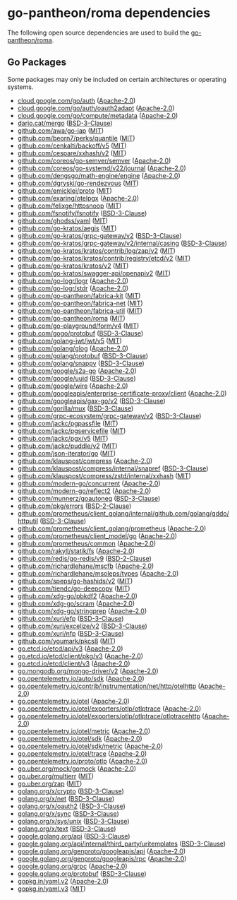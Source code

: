# go-pantheon/roma dependencies

The following open source dependencies are used to build the [go-pantheon/roma][].

## Go Packages

Some packages may only be included on certain architectures or operating systems.


 - [cloud.google.com/go/auth](https://pkg.go.dev/cloud.google.com/go/auth) ([Apache-2.0](https://github.com/googleapis/google-cloud-go/blob/auth/v0.16.2/auth/LICENSE))
 - [cloud.google.com/go/auth/oauth2adapt](https://pkg.go.dev/cloud.google.com/go/auth/oauth2adapt) ([Apache-2.0](https://github.com/googleapis/google-cloud-go/blob/auth/oauth2adapt/v0.2.8/auth/oauth2adapt/LICENSE))
 - [cloud.google.com/go/compute/metadata](https://pkg.go.dev/cloud.google.com/go/compute/metadata) ([Apache-2.0](https://github.com/googleapis/google-cloud-go/blob/compute/metadata/v0.7.0/compute/metadata/LICENSE))
 - [dario.cat/mergo](https://pkg.go.dev/dario.cat/mergo) ([BSD-3-Clause](https://github.com/imdario/mergo/blob/v1.0.2/LICENSE))
 - [github.com/awa/go-iap](https://pkg.go.dev/github.com/awa/go-iap) ([MIT](https://github.com/awa/go-iap/blob/v1.43.1/LICENSE))
 - [github.com/beorn7/perks/quantile](https://pkg.go.dev/github.com/beorn7/perks/quantile) ([MIT](https://github.com/beorn7/perks/blob/v1.0.1/LICENSE))
 - [github.com/cenkalti/backoff/v5](https://pkg.go.dev/github.com/cenkalti/backoff/v5) ([MIT](https://github.com/cenkalti/backoff/blob/v5.0.2/LICENSE))
 - [github.com/cespare/xxhash/v2](https://pkg.go.dev/github.com/cespare/xxhash/v2) ([MIT](https://github.com/cespare/xxhash/blob/v2.3.0/LICENSE.txt))
 - [github.com/coreos/go-semver/semver](https://pkg.go.dev/github.com/coreos/go-semver/semver) ([Apache-2.0](https://github.com/coreos/go-semver/blob/v0.3.1/LICENSE))
 - [github.com/coreos/go-systemd/v22/journal](https://pkg.go.dev/github.com/coreos/go-systemd/v22/journal) ([Apache-2.0](https://github.com/coreos/go-systemd/blob/v22.5.0/LICENSE))
 - [github.com/dengsgo/math-engine/engine](https://pkg.go.dev/github.com/dengsgo/math-engine/engine) ([Apache-2.0](https://github.com/dengsgo/math-engine/blob/78f211b48149/LICENSE))
 - [github.com/dgryski/go-rendezvous](https://pkg.go.dev/github.com/dgryski/go-rendezvous) ([MIT](https://github.com/dgryski/go-rendezvous/blob/9f7001d12a5f/LICENSE))
 - [github.com/emicklei/proto](https://pkg.go.dev/github.com/emicklei/proto) ([MIT](https://github.com/emicklei/proto/blob/v1.14.2/LICENSE))
 - [github.com/exaring/otelpgx](https://pkg.go.dev/github.com/exaring/otelpgx) ([Apache-2.0](https://github.com/exaring/otelpgx/blob/v0.9.3/LICENSE))
 - [github.com/felixge/httpsnoop](https://pkg.go.dev/github.com/felixge/httpsnoop) ([MIT](https://github.com/felixge/httpsnoop/blob/v1.0.4/LICENSE.txt))
 - [github.com/fsnotify/fsnotify](https://pkg.go.dev/github.com/fsnotify/fsnotify) ([BSD-3-Clause](https://github.com/fsnotify/fsnotify/blob/v1.9.0/LICENSE))
 - [github.com/ghodss/yaml](https://pkg.go.dev/github.com/ghodss/yaml) ([MIT](https://github.com/ghodss/yaml/blob/v1.0.0/LICENSE))
 - [github.com/go-kratos/aegis](https://pkg.go.dev/github.com/go-kratos/aegis) ([MIT](https://github.com/go-kratos/aegis/blob/v0.2.0/LICENSE))
 - [github.com/go-kratos/grpc-gateway/v2](https://pkg.go.dev/github.com/go-kratos/grpc-gateway/v2) ([BSD-3-Clause](https://github.com/go-kratos/grpc-gateway/blob/c92d36e434b1/LICENSE.txt))
 - [github.com/go-kratos/grpc-gateway/v2/internal/casing](https://pkg.go.dev/github.com/go-kratos/grpc-gateway/v2/internal/casing) ([BSD-3-Clause](https://github.com/go-kratos/grpc-gateway/blob/c92d36e434b1/internal/casing/LICENSE.md))
 - [github.com/go-kratos/kratos/contrib/log/zap/v2](https://pkg.go.dev/github.com/go-kratos/kratos/contrib/log/zap/v2) ([MIT](https://github.com/go-kratos/kratos/blob/d6f5f00cf562/contrib/log/zap/LICENSE))
 - [github.com/go-kratos/kratos/contrib/registry/etcd/v2](https://pkg.go.dev/github.com/go-kratos/kratos/contrib/registry/etcd/v2) ([MIT](https://github.com/go-kratos/kratos/blob/d6f5f00cf562/contrib/registry/etcd/LICENSE))
 - [github.com/go-kratos/kratos/v2](https://pkg.go.dev/github.com/go-kratos/kratos/v2) ([MIT](https://github.com/go-kratos/kratos/blob/v2.8.4/LICENSE))
 - [github.com/go-kratos/swagger-api/openapiv2](https://pkg.go.dev/github.com/go-kratos/swagger-api/openapiv2) ([MIT](https://github.com/go-kratos/swagger-api/blob/v1.0.1/LICENSE))
 - [github.com/go-logr/logr](https://pkg.go.dev/github.com/go-logr/logr) ([Apache-2.0](https://github.com/go-logr/logr/blob/v1.4.3/LICENSE))
 - [github.com/go-logr/stdr](https://pkg.go.dev/github.com/go-logr/stdr) ([Apache-2.0](https://github.com/go-logr/stdr/blob/v1.2.2/LICENSE))
 - [github.com/go-pantheon/fabrica-kit](https://pkg.go.dev/github.com/go-pantheon/fabrica-kit) ([MIT](https://github.com/go-pantheon/fabrica-kit/blob/HEAD/LICENSE))
 - [github.com/go-pantheon/fabrica-net](https://pkg.go.dev/github.com/go-pantheon/fabrica-net) ([MIT](https://github.com/go-pantheon/fabrica-net/blob/HEAD/LICENSE))
 - [github.com/go-pantheon/fabrica-util](https://pkg.go.dev/github.com/go-pantheon/fabrica-util) ([MIT](https://github.com/go-pantheon/fabrica-util/blob/HEAD/LICENSE))
 - [github.com/go-pantheon/roma](https://pkg.go.dev/github.com/go-pantheon/roma) ([MIT](https://github.com/go-pantheon/roma/blob/HEAD/LICENSE))
 - [github.com/go-playground/form/v4](https://pkg.go.dev/github.com/go-playground/form/v4) ([MIT](https://github.com/go-playground/form/blob/v4.2.1/LICENSE))
 - [github.com/gogo/protobuf](https://pkg.go.dev/github.com/gogo/protobuf) ([BSD-3-Clause](https://github.com/gogo/protobuf/blob/v1.3.2/LICENSE))
 - [github.com/golang-jwt/jwt/v5](https://pkg.go.dev/github.com/golang-jwt/jwt/v5) ([MIT](https://github.com/golang-jwt/jwt/blob/v5.2.2/LICENSE))
 - [github.com/golang/glog](https://pkg.go.dev/github.com/golang/glog) ([Apache-2.0](https://github.com/golang/glog/blob/v1.2.5/LICENSE))
 - [github.com/golang/protobuf](https://pkg.go.dev/github.com/golang/protobuf) ([BSD-3-Clause](https://github.com/golang/protobuf/blob/v1.5.4/LICENSE))
 - [github.com/golang/snappy](https://pkg.go.dev/github.com/golang/snappy) ([BSD-3-Clause](https://github.com/golang/snappy/blob/v1.0.0/LICENSE))
 - [github.com/google/s2a-go](https://pkg.go.dev/github.com/google/s2a-go) ([Apache-2.0](https://github.com/google/s2a-go/blob/v0.1.9/LICENSE.md))
 - [github.com/google/uuid](https://pkg.go.dev/github.com/google/uuid) ([BSD-3-Clause](https://github.com/google/uuid/blob/v1.6.0/LICENSE))
 - [github.com/google/wire](https://pkg.go.dev/github.com/google/wire) ([Apache-2.0](https://github.com/google/wire/blob/v0.6.0/LICENSE))
 - [github.com/googleapis/enterprise-certificate-proxy/client](https://pkg.go.dev/github.com/googleapis/enterprise-certificate-proxy/client) ([Apache-2.0](https://github.com/googleapis/enterprise-certificate-proxy/blob/v0.3.6/LICENSE))
 - [github.com/googleapis/gax-go/v2](https://pkg.go.dev/github.com/googleapis/gax-go/v2) ([BSD-3-Clause](https://github.com/googleapis/gax-go/blob/v2.14.2/v2/LICENSE))
 - [github.com/gorilla/mux](https://pkg.go.dev/github.com/gorilla/mux) ([BSD-3-Clause](https://github.com/gorilla/mux/blob/v1.8.1/LICENSE))
 - [github.com/grpc-ecosystem/grpc-gateway/v2](https://pkg.go.dev/github.com/grpc-ecosystem/grpc-gateway/v2) ([BSD-3-Clause](https://github.com/grpc-ecosystem/grpc-gateway/blob/v2.27.1/LICENSE))
 - [github.com/jackc/pgpassfile](https://pkg.go.dev/github.com/jackc/pgpassfile) ([MIT](https://github.com/jackc/pgpassfile/blob/v1.0.0/LICENSE))
 - [github.com/jackc/pgservicefile](https://pkg.go.dev/github.com/jackc/pgservicefile) ([MIT](https://github.com/jackc/pgservicefile/blob/5a60cdf6a761/LICENSE))
 - [github.com/jackc/pgx/v5](https://pkg.go.dev/github.com/jackc/pgx/v5) ([MIT](https://github.com/jackc/pgx/blob/v5.7.5/LICENSE))
 - [github.com/jackc/puddle/v2](https://pkg.go.dev/github.com/jackc/puddle/v2) ([MIT](https://github.com/jackc/puddle/blob/v2.2.2/LICENSE))
 - [github.com/json-iterator/go](https://pkg.go.dev/github.com/json-iterator/go) ([MIT](https://github.com/json-iterator/go/blob/v1.1.12/LICENSE))
 - [github.com/klauspost/compress](https://pkg.go.dev/github.com/klauspost/compress) ([Apache-2.0](https://github.com/klauspost/compress/blob/v1.18.0/LICENSE))
 - [github.com/klauspost/compress/internal/snapref](https://pkg.go.dev/github.com/klauspost/compress/internal/snapref) ([BSD-3-Clause](https://github.com/klauspost/compress/blob/v1.18.0/internal/snapref/LICENSE))
 - [github.com/klauspost/compress/zstd/internal/xxhash](https://pkg.go.dev/github.com/klauspost/compress/zstd/internal/xxhash) ([MIT](https://github.com/klauspost/compress/blob/v1.18.0/zstd/internal/xxhash/LICENSE.txt))
 - [github.com/modern-go/concurrent](https://pkg.go.dev/github.com/modern-go/concurrent) ([Apache-2.0](https://github.com/modern-go/concurrent/blob/bacd9c7ef1dd/LICENSE))
 - [github.com/modern-go/reflect2](https://pkg.go.dev/github.com/modern-go/reflect2) ([Apache-2.0](https://github.com/modern-go/reflect2/blob/v1.0.2/LICENSE))
 - [github.com/munnerz/goautoneg](https://pkg.go.dev/github.com/munnerz/goautoneg) ([BSD-3-Clause](https://github.com/munnerz/goautoneg/blob/a7dc8b61c822/LICENSE))
 - [github.com/pkg/errors](https://pkg.go.dev/github.com/pkg/errors) ([BSD-2-Clause](https://github.com/pkg/errors/blob/v0.9.1/LICENSE))
 - [github.com/prometheus/client_golang/internal/github.com/golang/gddo/httputil](https://pkg.go.dev/github.com/prometheus/client_golang/internal/github.com/golang/gddo/httputil) ([BSD-3-Clause](https://github.com/prometheus/client_golang/blob/v1.22.0/internal/github.com/golang/gddo/LICENSE))
 - [github.com/prometheus/client_golang/prometheus](https://pkg.go.dev/github.com/prometheus/client_golang/prometheus) ([Apache-2.0](https://github.com/prometheus/client_golang/blob/v1.22.0/LICENSE))
 - [github.com/prometheus/client_model/go](https://pkg.go.dev/github.com/prometheus/client_model/go) ([Apache-2.0](https://github.com/prometheus/client_model/blob/v0.6.2/LICENSE))
 - [github.com/prometheus/common](https://pkg.go.dev/github.com/prometheus/common) ([Apache-2.0](https://github.com/prometheus/common/blob/v0.65.0/LICENSE))
 - [github.com/rakyll/statik/fs](https://pkg.go.dev/github.com/rakyll/statik/fs) ([Apache-2.0](https://github.com/rakyll/statik/blob/v0.1.7/LICENSE))
 - [github.com/redis/go-redis/v9](https://pkg.go.dev/github.com/redis/go-redis/v9) ([BSD-2-Clause](https://github.com/redis/go-redis/blob/v9.11.0/LICENSE))
 - [github.com/richardlehane/mscfb](https://pkg.go.dev/github.com/richardlehane/mscfb) ([Apache-2.0](https://github.com/richardlehane/mscfb/blob/v1.0.4/LICENSE.txt))
 - [github.com/richardlehane/msoleps/types](https://pkg.go.dev/github.com/richardlehane/msoleps/types) ([Apache-2.0](https://github.com/richardlehane/msoleps/blob/v1.0.4/LICENSE.txt))
 - [github.com/speps/go-hashids/v2](https://pkg.go.dev/github.com/speps/go-hashids/v2) ([MIT](https://github.com/speps/go-hashids/blob/v2.0.1/LICENSE))
 - [github.com/tiendc/go-deepcopy](https://pkg.go.dev/github.com/tiendc/go-deepcopy) ([MIT](https://github.com/tiendc/go-deepcopy/blob/v1.6.1/LICENSE))
 - [github.com/xdg-go/pbkdf2](https://pkg.go.dev/github.com/xdg-go/pbkdf2) ([Apache-2.0](https://github.com/xdg-go/pbkdf2/blob/v1.0.0/LICENSE))
 - [github.com/xdg-go/scram](https://pkg.go.dev/github.com/xdg-go/scram) ([Apache-2.0](https://github.com/xdg-go/scram/blob/v1.1.2/LICENSE))
 - [github.com/xdg-go/stringprep](https://pkg.go.dev/github.com/xdg-go/stringprep) ([Apache-2.0](https://github.com/xdg-go/stringprep/blob/v1.0.4/LICENSE))
 - [github.com/xuri/efp](https://pkg.go.dev/github.com/xuri/efp) ([BSD-3-Clause](https://github.com/xuri/efp/blob/v0.0.1/LICENSE))
 - [github.com/xuri/excelize/v2](https://pkg.go.dev/github.com/xuri/excelize/v2) ([BSD-3-Clause](https://github.com/xuri/excelize/blob/v2.9.1/LICENSE))
 - [github.com/xuri/nfp](https://pkg.go.dev/github.com/xuri/nfp) ([BSD-3-Clause](https://github.com/xuri/nfp/blob/v0.0.1/LICENSE))
 - [github.com/youmark/pkcs8](https://pkg.go.dev/github.com/youmark/pkcs8) ([MIT](https://github.com/youmark/pkcs8/blob/a2c0da244d78/LICENSE))
 - [go.etcd.io/etcd/api/v3](https://pkg.go.dev/go.etcd.io/etcd/api/v3) ([Apache-2.0](https://github.com/etcd-io/etcd/blob/api/v3.6.1/api/LICENSE))
 - [go.etcd.io/etcd/client/pkg/v3](https://pkg.go.dev/go.etcd.io/etcd/client/pkg/v3) ([Apache-2.0](https://github.com/etcd-io/etcd/blob/client/pkg/v3.6.1/client/pkg/LICENSE))
 - [go.etcd.io/etcd/client/v3](https://pkg.go.dev/go.etcd.io/etcd/client/v3) ([Apache-2.0](https://github.com/etcd-io/etcd/blob/client/v3.6.1/client/v3/LICENSE))
 - [go.mongodb.org/mongo-driver/v2](https://pkg.go.dev/go.mongodb.org/mongo-driver/v2) ([Apache-2.0](https://github.com/mongodb/mongo-go-driver/blob/v2.2.2/LICENSE))
 - [go.opentelemetry.io/auto/sdk](https://pkg.go.dev/go.opentelemetry.io/auto/sdk) ([Apache-2.0](https://github.com/open-telemetry/opentelemetry-go-instrumentation/blob/sdk/v1.1.0/sdk/LICENSE))
 - [go.opentelemetry.io/contrib/instrumentation/net/http/otelhttp](https://pkg.go.dev/go.opentelemetry.io/contrib/instrumentation/net/http/otelhttp) ([Apache-2.0](https://github.com/open-telemetry/opentelemetry-go-contrib/blob/instrumentation/net/http/otelhttp/v0.62.0/instrumentation/net/http/otelhttp/LICENSE))
 - [go.opentelemetry.io/otel](https://pkg.go.dev/go.opentelemetry.io/otel) ([Apache-2.0](https://github.com/open-telemetry/opentelemetry-go/blob/v1.37.0/LICENSE))
 - [go.opentelemetry.io/otel/exporters/otlp/otlptrace](https://pkg.go.dev/go.opentelemetry.io/otel/exporters/otlp/otlptrace) ([Apache-2.0](https://github.com/open-telemetry/opentelemetry-go/blob/exporters/otlp/otlptrace/v1.37.0/exporters/otlp/otlptrace/LICENSE))
 - [go.opentelemetry.io/otel/exporters/otlp/otlptrace/otlptracehttp](https://pkg.go.dev/go.opentelemetry.io/otel/exporters/otlp/otlptrace/otlptracehttp) ([Apache-2.0](https://github.com/open-telemetry/opentelemetry-go/blob/exporters/otlp/otlptrace/otlptracehttp/v1.37.0/exporters/otlp/otlptrace/otlptracehttp/LICENSE))
 - [go.opentelemetry.io/otel/metric](https://pkg.go.dev/go.opentelemetry.io/otel/metric) ([Apache-2.0](https://github.com/open-telemetry/opentelemetry-go/blob/metric/v1.37.0/metric/LICENSE))
 - [go.opentelemetry.io/otel/sdk](https://pkg.go.dev/go.opentelemetry.io/otel/sdk) ([Apache-2.0](https://github.com/open-telemetry/opentelemetry-go/blob/sdk/v1.37.0/sdk/LICENSE))
 - [go.opentelemetry.io/otel/sdk/metric](https://pkg.go.dev/go.opentelemetry.io/otel/sdk/metric) ([Apache-2.0](https://github.com/open-telemetry/opentelemetry-go/blob/sdk/metric/v1.37.0/sdk/metric/LICENSE))
 - [go.opentelemetry.io/otel/trace](https://pkg.go.dev/go.opentelemetry.io/otel/trace) ([Apache-2.0](https://github.com/open-telemetry/opentelemetry-go/blob/trace/v1.37.0/trace/LICENSE))
 - [go.opentelemetry.io/proto/otlp](https://pkg.go.dev/go.opentelemetry.io/proto/otlp) ([Apache-2.0](https://github.com/open-telemetry/opentelemetry-proto-go/blob/otlp/v1.7.0/otlp/LICENSE))
 - [go.uber.org/mock/gomock](https://pkg.go.dev/go.uber.org/mock/gomock) ([Apache-2.0](https://github.com/uber/mock/blob/v0.5.2/LICENSE))
 - [go.uber.org/multierr](https://pkg.go.dev/go.uber.org/multierr) ([MIT](https://github.com/uber-go/multierr/blob/v1.11.0/LICENSE.txt))
 - [go.uber.org/zap](https://pkg.go.dev/go.uber.org/zap) ([MIT](https://github.com/uber-go/zap/blob/v1.27.0/LICENSE))
 - [golang.org/x/crypto](https://pkg.go.dev/golang.org/x/crypto) ([BSD-3-Clause](https://cs.opensource.google/go/x/crypto/+/v0.39.0:LICENSE))
 - [golang.org/x/net](https://pkg.go.dev/golang.org/x/net) ([BSD-3-Clause](https://cs.opensource.google/go/x/net/+/v0.41.0:LICENSE))
 - [golang.org/x/oauth2](https://pkg.go.dev/golang.org/x/oauth2) ([BSD-3-Clause](https://cs.opensource.google/go/x/oauth2/+/v0.30.0:LICENSE))
 - [golang.org/x/sync](https://pkg.go.dev/golang.org/x/sync) ([BSD-3-Clause](https://cs.opensource.google/go/x/sync/+/v0.15.0:LICENSE))
 - [golang.org/x/sys/unix](https://pkg.go.dev/golang.org/x/sys/unix) ([BSD-3-Clause](https://cs.opensource.google/go/x/sys/+/v0.33.0:LICENSE))
 - [golang.org/x/text](https://pkg.go.dev/golang.org/x/text) ([BSD-3-Clause](https://cs.opensource.google/go/x/text/+/v0.26.0:LICENSE))
 - [google.golang.org/api](https://pkg.go.dev/google.golang.org/api) ([BSD-3-Clause](https://github.com/googleapis/google-api-go-client/blob/v0.240.0/LICENSE))
 - [google.golang.org/api/internal/third_party/uritemplates](https://pkg.go.dev/google.golang.org/api/internal/third_party/uritemplates) ([BSD-3-Clause](https://github.com/googleapis/google-api-go-client/blob/v0.240.0/internal/third_party/uritemplates/LICENSE))
 - [google.golang.org/genproto/googleapis/api](https://pkg.go.dev/google.golang.org/genproto/googleapis/api) ([Apache-2.0](https://github.com/googleapis/go-genproto/blob/8d1bb00bc6a7/googleapis/api/LICENSE))
 - [google.golang.org/genproto/googleapis/rpc](https://pkg.go.dev/google.golang.org/genproto/googleapis/rpc) ([Apache-2.0](https://github.com/googleapis/go-genproto/blob/8d1bb00bc6a7/googleapis/rpc/LICENSE))
 - [google.golang.org/grpc](https://pkg.go.dev/google.golang.org/grpc) ([Apache-2.0](https://github.com/grpc/grpc-go/blob/v1.73.0/LICENSE))
 - [google.golang.org/protobuf](https://pkg.go.dev/google.golang.org/protobuf) ([BSD-3-Clause](https://github.com/protocolbuffers/protobuf-go/blob/v1.36.6/LICENSE))
 - [gopkg.in/yaml.v2](https://pkg.go.dev/gopkg.in/yaml.v2) ([Apache-2.0](https://github.com/go-yaml/yaml/blob/v2.4.0/LICENSE))
 - [gopkg.in/yaml.v3](https://pkg.go.dev/gopkg.in/yaml.v3) ([MIT](https://github.com/go-yaml/yaml/blob/v3.0.1/LICENSE))

[go-pantheon/roma]: https://github.com/go-pantheon/roma
